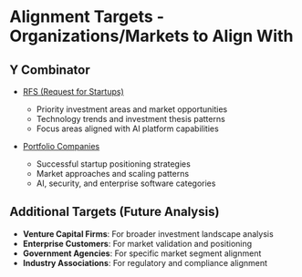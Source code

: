 # Alignment Targets - Organizations/Markets to Align With

## Y Combinator

- [RFS (Request for Startups)](https://ycombinator.com/rfs)
  - Priority investment areas and market opportunities
  - Technology trends and investment thesis patterns
  - Focus areas aligned with AI platform capabilities

- [Portfolio Companies](https://www.ycombinator.com/companies)
  - Successful startup positioning strategies
  - Market approaches and scaling patterns
  - AI, security, and enterprise software categories

## Additional Targets (Future Analysis)

<!-- Add additional organizations/markets for alignment analysis -->
- **Venture Capital Firms**: For broader investment landscape analysis
- **Enterprise Customers**: For market validation and positioning
- **Government Agencies**: For specific market segment alignment
- **Industry Associations**: For regulatory and compliance alignment
